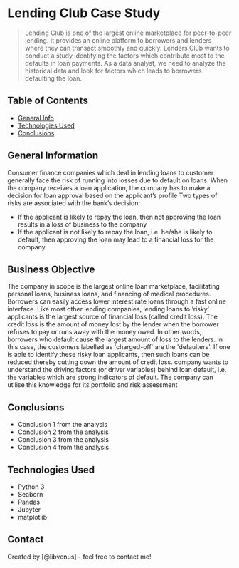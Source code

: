 # Lending Club Case Study
> Lending Club is one of the largest online marketplace for peer-to-peer lending. It provides an online platform to borrowers and lenders where they can transact smoothly and quickly. Lenders Club wants to conduct a study identifying the factors which contribute most to the defaults in loan payments. As a data analyst, we need to analyze the historical data and look for factors which leads to borrowers defaulting the loan.


## Table of Contents
* [General Info](#general-information)
* [Technologies Used](#technologies-used)
* [Conclusions](#conclusions)

## General Information
Consumer finance companies which deal in lending loans to customer generally face the risk of running into losses due to default on loans. When the company receives a loan application, the company has to make a decision for loan approval based on the applicant’s profile
Two types of risks are associated with the bank’s decision:
- If the applicant is likely to repay the loan, then not approving the loan results in a loss of business to the company
- If the applicant is not likely to repay the loan, i.e. he/she is likely to default, then approving the loan may lead to a financial loss for the company 

## Business Objective
The company in scope is the largest online loan marketplace, facilitating personal loans, business loans, and financing of medical procedures. Borrowers can easily access lower interest rate loans through a fast online interface. 
Like most other lending companies, lending loans to ‘risky’ applicants is the largest source of financial loss (called credit loss). The credit loss is the amount of money lost by the lender when the borrower refuses to pay or runs away with the money owed. In other words, borrowers who default cause the largest amount of loss to the lenders. In this case, the customers labelled as 'charged-off' are the 'defaulters'. 
If one is able to identify these risky loan applicants, then such loans can be reduced thereby cutting down the amount of credit loss. company wants to understand the driving factors (or driver variables) behind loan default, i.e. the variables which are strong indicators of default.  The company can utilise this knowledge for its portfolio and risk assessment


## Conclusions
- Conclusion 1 from the analysis
- Conclusion 2 from the analysis
- Conclusion 3 from the analysis
- Conclusion 4 from the analysis

## Technologies Used
- Python 3
- Seaborn
- Pandas
- Jupyter
- matplotlib

## Contact
Created by [@libvenus]  - feel free to contact me!

